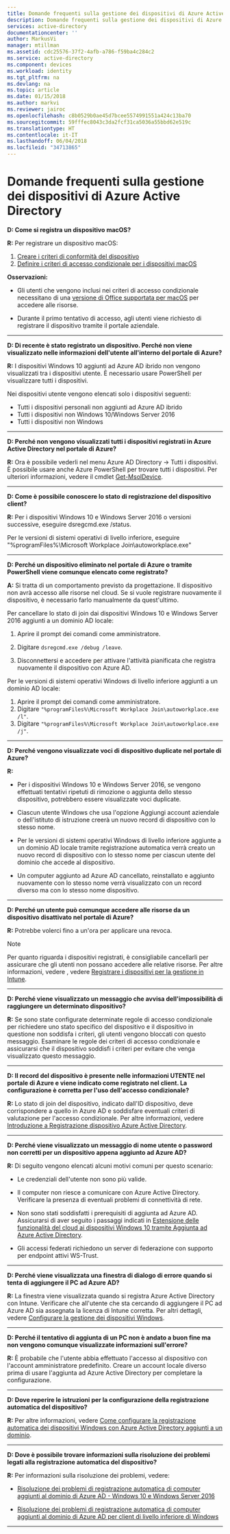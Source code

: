 ```yaml
---
title: Domande frequenti sulla gestione dei dispositivi di Azure Active Directory | Microsoft Docs
description: Domande frequenti sulla gestione dei dispositivi di Azure Active Directory.
services: active-directory
documentationcenter: ''
author: MarkusVi
manager: mtillman
ms.assetid: cdc25576-37f2-4afb-a786-f59ba4c284c2
ms.service: active-directory
ms.component: devices
ms.workload: identity
ms.tgt_pltfrm: na
ms.devlang: na
ms.topic: article
ms.date: 01/15/2018
ms.author: markvi
ms.reviewer: jairoc
ms.openlocfilehash: c8b0529b0ae45d7bcee5574991551a424c13ba70
ms.sourcegitcommit: 59fffec8043c3da2fcf31ca5036a55bbd62e519c
ms.translationtype: HT
ms.contentlocale: it-IT
ms.lasthandoff: 06/04/2018
ms.locfileid: "34713865"
---
```

# <a name="azure-active-directory-device-management-faq"></a>Domande frequenti sulla gestione dei dispositivi di Azure Active Directory



**D: Come si registra un dispositivo macOS?**

**R:** Per registrare un dispositivo macOS:

1.  [Creare i criteri di conformità del dispositivo](https://docs.microsoft.com/intune/compliance-policy-create-mac-os)
2.  [Definire i criteri di accesso condizionale per i dispositivi macOS](active-directory-conditional-access-azure-portal.md) 

**Osservazioni:**

- Gli utenti che vengono inclusi nei criteri di accesso condizionale necessitano di una [versione di Office supportata per macOS](active-directory-conditional-access-technical-reference.md#client-apps-condition) per accedere alle risorse. 

- Durante il primo tentativo di accesso, agli utenti viene richiesto di registrare il dispositivo tramite il portale aziendale.

---

**D: Di recente è stato registrato un dispositivo. Perché non viene visualizzato nelle informazioni dell'utente all'interno del portale di Azure?**

**R:** I dispositivi Windows 10 aggiunti ad Azure AD ibrido non vengono visualizzati tra i dispositivi utente.
È necessario usare PowerShell per visualizzare tutti i dispositivi. 

Nei dispositivi utente vengono elencati solo i dispositivi seguenti:

- Tutti i dispositivi personali non aggiunti ad Azure AD ibrido 
- Tutti i dispositivi non Windows 10/Windows Server 2016
- Tutti i dispositivi non Windows 

---

**D: Perché non vengono visualizzati tutti i dispositivi registrati in Azure Active Directory nel portale di Azure?** 

**R:** Ora è possibile vederli nel menu Azure AD Directory -> Tutti i dispositivi. È possibile usare anche Azure PowerShell per trovare tutti i dispositivi. Per ulteriori informazioni, vedere il cmdlet [Get-MsolDevice](/powershell/module/msonline/get-msoldevice?view=azureadps-1.0).

--- 

**D: Come è possibile conoscere lo stato di registrazione del dispositivo client?**

**R:** Per i dispositivi Windows 10 e Windows Server 2016 o versioni successive, eseguire dsregcmd.exe /status.

Per le versioni di sistemi operativi di livello inferiore, eseguire "%programFiles%\Microsoft Workplace Join\autoworkplace.exe"

---

**D: Perché un dispositivo eliminato nel portale di Azure o tramite PowerShell viene comunque elencato come registrato?**

**A:** Si tratta di un comportamento previsto da progettazione. Il dispositivo non avrà accesso alle risorse nel cloud. Se si vuole registrare nuovamente il dispositivo, è necessario farlo manualmente da quest'ultimo. 

Per cancellare lo stato di join dai dispositivi Windows 10 e Windows Server 2016 aggiunti a un dominio AD locale:

1.  Aprire il prompt dei comandi come amministratore.

2.  Digitare `dsregcmd.exe /debug /leave`.

3.  Disconnettersi e accedere per attivare l'attività pianificata che registra nuovamente il dispositivo con Azure AD. 

Per le versioni di sistemi operativi Windows di livello inferiore aggiunti a un dominio AD locale:

1.  Aprire il prompt dei comandi come amministratore.
2.  Digitare `"%programFiles%\Microsoft Workplace Join\autoworkplace.exe /l"`.
3.  Digitare `"%programFiles%\Microsoft Workplace Join\autoworkplace.exe /j"`.

---

**D: Perché vengono visualizzate voci di dispositivo duplicate nel portale di Azure?**

**R:**

-   Per i dispositivi Windows 10 e Windows Server 2016, se vengono effettuati tentativi ripetuti di rimozione o aggiunta dello stesso dispositivo, potrebbero essere visualizzate voci duplicate. 

-   Ciascun utente Windows che usa l'opzione Aggiungi account aziendale o dell'istituto di istruzione creerà un nuovo record di dispositivo con lo stesso nome.

-   Per le versioni di sistemi operativi Windows di livello inferiore aggiunte a un dominio AD locale tramite registrazione automatica verrà creato un nuovo record di dispositivo con lo stesso nome per ciascun utente del dominio che accede al dispositivo. 

-   Un computer aggiunto ad Azure AD cancellato, reinstallato e aggiunto nuovamente con lo stesso nome verrà visualizzato con un record diverso ma con lo stesso nome dispositivo.

---

**D: Perché un utente può comunque accedere alle risorse da un dispositivo disattivato nel portale di Azure?**

**R:** Potrebbe volerci fino a un'ora per applicare una revoca.

>[!Note] 
>Per quanto riguarda i dispositivi registrati, è consigliabile cancellarli per assicurare che gli utenti non possano accedere alle relative risorse. Per altre informazioni, vedere , vedere [Registrare i dispositivi per la gestione in Intune](https://docs.microsoft.com/intune/deploy-use/enroll-devices-in-microsoft-intune). 


---

**D: Perché viene visualizzato un messaggio che avvisa dell'impossibilità di raggiungere un determinato dispositivo?**

**R:** Se sono state configurate determinate regole di accesso condizionale per richiedere uno stato specifico del dispositivo e il dispositivo in questione non soddisfa i criteri, gli utenti vengono bloccati con questo messaggio. Esaminare le regole dei criteri di accesso condizionale e assicurarsi che il dispositivo soddisfi i criteri per evitare che venga visualizzato questo messaggio.

---


**D: Il record del dispositivo è presente nelle informazioni UTENTE nel portale di Azure e viene indicato come registrato nel client. La configurazione è corretta per l'uso dell'accesso condizionale?**

**R:** Lo stato di join del dispositivo, indicato dall'ID dispositivo, deve corrispondere a quello in Azure AD e soddisfare eventuali criteri di valutazione per l'accesso condizionale. Per altre informazioni, vedere [Introduzione a Registrazione dispositivo Azure Active Directory](active-directory-device-registration.md).

---

**D: Perché viene visualizzato un messaggio di nome utente o password non corretti per un dispositivo appena aggiunto ad Azure AD?**

**R:** Di seguito vengono elencati alcuni motivi comuni per questo scenario:

- Le credenziali dell'utente non sono più valide.

- Il computer non riesce a comunicare con Azure Active Directory. Verificare la presenza di eventuali problemi di connettività di rete.

- Non sono stati soddisfatti i prerequisiti di aggiunta ad Azure AD. Assicurarsi di aver seguito i passaggi indicati in [Estensione delle funzionalità del cloud ai dispositivi Windows 10 tramite Aggiunta ad Azure Active Directory](active-directory-azureadjoin-overview.md).  

- Gli accessi federati richiedono un server di federazione con supporto per endpoint attivi WS-Trust. 

---

**D: Perché viene visualizzata una finestra di dialogo di errore quando si tenta di aggiungere il PC ad Azure AD?**

**R:** La finestra viene visualizzata quando si registra Azure Active Directory con Intune. Verificare che all'utente che sta cercando di aggiungere il PC ad Azure AD sia assegnata la licenza di Intune corretta. Per altri dettagli, vedere [Configurare la gestione dei dispositivi Windows](https://docs.microsoft.com/intune/deploy-use/set-up-windows-device-management-with-microsoft-intune#azure-active-directory-enrollment).  

---

**D: Perché il tentativo di aggiunta di un PC non è andato a buon fine ma non vengono comunque visualizzate informazioni sull'errore?**

**R:** È probabile che l'utente abbia effettuato l'accesso al dispositivo con l'account amministratore predefinito. Creare un account locale diverso prima di usare l'aggiunta ad Azure Active Directory per completare la configurazione. 

---

**D: Dove reperire le istruzioni per la configurazione della registrazione automatica del dispositivo?**

**R:** Per altre informazioni, vedere [Come configurare la registrazione automatica dei dispositivi Windows con Azure Active Directory aggiunti a un dominio](active-directory-conditional-access-automatic-device-registration-setup.md).

---

**D: Dove è possibile trovare informazioni sulla risoluzione dei problemi legati alla registrazione automatica del dispositivo?**

**R:** Per informazioni sulla risoluzione dei problemi, vedere:

- [Risoluzione dei problemi di registrazione automatica di computer aggiunti al dominio di Azure AD - Windows 10 e Windows Server 2016](device-management-troubleshoot-hybrid-join-windows-current.md)

- [Risoluzione dei problemi di registrazione automatica di computer aggiunti al dominio di Azure AD per client di livello inferiore di Windows](device-management-troubleshoot-hybrid-join-windows-legacy.md)
 
---

